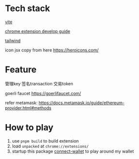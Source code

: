# Tech stack
[vite](https://vitejs.dev/guide/assets.html#the-public-directory) 

[chrome extension develop guide](https://developer.chrome.com/docs/extensions/mv3/user_interface/)

[tailwind](https://tailwindcss.com/docs/animation)

icon jsx copy from here https://heroicons.com/

# Feature
管理key
签名transaction
交易token

goerli faucet https://goerlifaucet.com/

refer metamask: https://docs.metamask.io/guide/ethereum-provider.html#methods

# How to play

1. use `pnpm build` to build extension
2. load `unpacked` at `chrome://extensions/`
3. startup this package [connect-wallet](https://github.com/wenjoy/block-ground) to play around my wallet